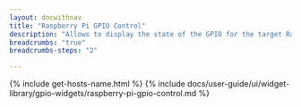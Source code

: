 ```yaml
---
layout: docwithnav
title: "Raspberry Pi GPIO Control"
description: "Allows to display the state of the GPIO for the target Raspberry Pi device using the latest attribute values. You should set the label of the selected data key to the GPIO PIN (e.g., '1') and use boolean values for the widget to display the data."
breadcrumbs: "true"
breadcrumbs-steps: "2"

---
```

{% include get-hosts-name.html %}
{% include docs/user-guide/ui/widget-library/gpio-widgets/raspberry-pi-gpio-control.md %}
